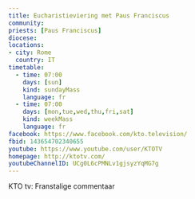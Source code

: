 ```yaml
---
title: Eucharistieviering met Paus Franciscus
community:
priests: [Paus Franciscus]
diocese:
locations:
- city: Rome
  country: IT
timetable:
  - time: 07:00
    days: [sun]
    kind: sundayMass
    language: fr
  - time: 07:00
    days: [mon,tue,wed,thu,fri,sat]
    kind: weekMass
    language: fr
facebook: https://www.facebook.com/kto.television/
fbid: 143654702340655
youtube: https://www.youtube.com/user/KTOTV
homepage: http://ktotv.com/
youtubeChannelID: UCg0L6cPMNLv1gjsyzYqMG7g
---
```

KTO tv: Franstalige commentaar
